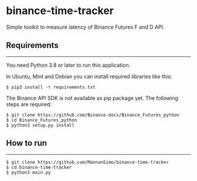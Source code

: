 # binance-time-tracker

Simple toolkit to measure latency of Binance Futures F and D API.
## Requirements
---
You need Python 3.8 or later to run this application.

In Ubuntu, Mint and Debian you can install required libraries like this:

    $ pip3 install -r requirements.txt

The Binance API SDK is not available as pip package yet.
The following steps are required:

    $ git clone https://github.com/Binance-docs/Binance_Futures_python
    $ cd Binance_Futures_python
    $ python3 setup.py install
## How to run
---
    $ git clone https://github.com/MannanSimo/binance-time-tracker
    $ cd binance-time-tracker
    $ python3 main.py